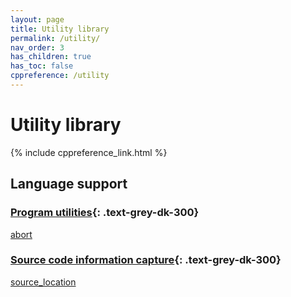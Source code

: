 ```yaml
---
layout: page
title: Utility library
permalink: /utility/
nav_order: 3
has_children: true
has_toc: false
cppreference: /utility
---
```


<style>
p {
    padding: 0px;
    margin: 0px;
}
</style>

# Utility library

{% include cppreference_link.html %}

## <a id="language-support"></a> Language support

### <a id="source-code"></a> [Program utilities](program/index.md){: .text-grey-dk-300}

[abort](program/abort.md)

### <a id="source-code"></a> [Source code information capture](source_location.md){: .text-grey-dk-300}

[source_location](source_location.md)
